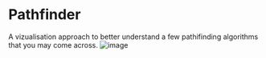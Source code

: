 # Pathfinder
A vizualisation approach to better understand a few pathifinding algorithms that you may come across.
![image](https://github.com/ash1435/Pathfinder/assets/99168099/0dcaf333-3fa4-4f98-b8ad-48cc7eaec940)
